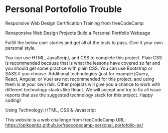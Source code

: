 # Personal Portofolio Trouble

Responsive Web Design Certification Training from freeCodeCamp

Rensponsive Web Design Projects Build a Personal Portfolio Webpage

Fulfill the below user stories and get all of the tests to pass. Give it your own personal style.

You can use HTML, JavaScript, and CSS to complete this project. Plain CSS is recommended because that is what the lessons have covered so far and you should get some practice with plain CSS. You can use Bootstrap or SASS if you choose. Additional technologies (just for example jQuery, React, Angular, or Vue) are not recommended for this project, and using them is at your own risk. Other projects will give you a chance to work with different technology stacks like React. We will accept and try to fix all issue reports that use the suggested technology stack for this project. Happy coding!

Using Technology:
HTML, CSS & Javascript

This website is a web challenge from freeCodeCamp URL: https://opikoenkz.github.io/freecodecamp-personal_portofolio-ex/

